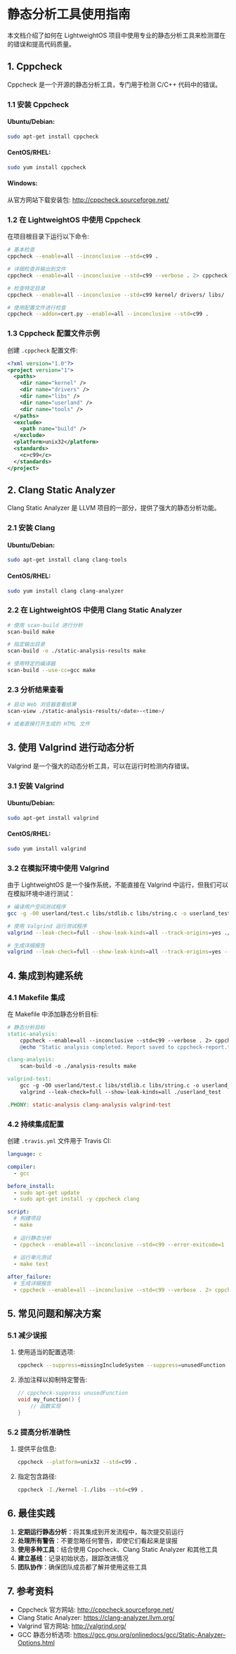 # 静态分析工具使用指南

本文档介绍了如何在 LightweightOS 项目中使用专业的静态分析工具来检测潜在的错误和提高代码质量。

## 1. Cppcheck

Cppcheck 是一个开源的静态分析工具，专门用于检测 C/C++ 代码中的错误。

### 1.1 安装 Cppcheck

#### Ubuntu/Debian:
```bash
sudo apt-get install cppcheck
```

#### CentOS/RHEL:
```bash
sudo yum install cppcheck
```

#### Windows:
从官方网站下载安装包: http://cppcheck.sourceforge.net/

### 1.2 在 LightweightOS 中使用 Cppcheck

在项目根目录下运行以下命令:

```bash
# 基本检查
cppcheck --enable=all --inconclusive --std=c99 .

# 详细检查并输出到文件
cppcheck --enable=all --inconclusive --std=c99 --verbose . 2> cppcheck-report.txt

# 检查特定目录
cppcheck --enable=all --inconclusive --std=c99 kernel/ drivers/ libs/

# 使用配置文件进行检查
cppcheck --addon=cert.py --enable=all --inconclusive --std=c99 .
```

### 1.3 Cppcheck 配置文件示例

创建 `.cppcheck` 配置文件:

```xml
<?xml version="1.0"?>
<project version="1">
  <paths>
    <dir name="kernel" />
    <dir name="drivers" />
    <dir name="libs" />
    <dir name="userland" />
    <dir name="tools" />
  </paths>
  <exclude>
    <path name="build" />
  </exclude>
  <platform>unix32</platform>
  <standards>
    <c>c99</c>
  </standards>
</project>
```

## 2. Clang Static Analyzer

Clang Static Analyzer 是 LLVM 项目的一部分，提供了强大的静态分析功能。

### 2.1 安装 Clang

#### Ubuntu/Debian:
```bash
sudo apt-get install clang clang-tools
```

#### CentOS/RHEL:
```bash
sudo yum install clang clang-analyzer
```

### 2.2 在 LightweightOS 中使用 Clang Static Analyzer

```bash
# 使用 scan-build 进行分析
scan-build make

# 指定输出目录
scan-build -o ./static-analysis-results make

# 使用特定的编译器
scan-build --use-cc=gcc make
```

### 2.3 分析结果查看

```bash
# 启动 Web 浏览器查看结果
scan-view ./static-analysis-results/<date>-<time>/

# 或者直接打开生成的 HTML 文件
```

## 3. 使用 Valgrind 进行动态分析

Valgrind 是一个强大的动态分析工具，可以在运行时检测内存错误。

### 3.1 安装 Valgrind

#### Ubuntu/Debian:
```bash
sudo apt-get install valgrind
```

#### CentOS/RHEL:
```bash
sudo yum install valgrind
```

### 3.2 在模拟环境中使用 Valgrind

由于 LightweightOS 是一个操作系统，不能直接在 Valgrind 中运行，但我们可以在模拟环境中进行测试：

```bash
# 编译用户空间测试程序
gcc -g -O0 userland/test.c libs/stdlib.c libs/string.c -o userland_test

# 使用 Valgrind 运行测试程序
valgrind --leak-check=full --show-leak-kinds=all --track-origins=yes ./userland_test

# 生成详细报告
valgrind --leak-check=full --show-leak-kinds=all --track-origins=yes --log-file=valgrind-report.txt ./userland_test
```

## 4. 集成到构建系统

### 4.1 Makefile 集成

在 Makefile 中添加静态分析目标:

```makefile
# 静态分析目标
static-analysis:
	cppcheck --enable=all --inconclusive --std=c99 --verbose . 2> cppcheck-report.txt
	@echo "Static analysis completed. Report saved to cppcheck-report.txt"

clang-analysis:
	scan-build -o ./analysis-results make

valgrind-test:
	gcc -g -O0 userland/test.c libs/stdlib.c libs/string.c -o userland_test
	valgrind --leak-check=full --show-leak-kinds=all ./userland_test

.PHONY: static-analysis clang-analysis valgrind-test
```

### 4.2 持续集成配置

创建 `.travis.yml` 文件用于 Travis CI:

```yaml
language: c

compiler:
  - gcc

before_install:
  - sudo apt-get update
  - sudo apt-get install -y cppcheck clang

script:
  # 构建项目
  - make
  
  # 运行静态分析
  - cppcheck --enable=all --inconclusive --std=c99 --error-exitcode=1 .
  
  # 运行单元测试
  - make test

after_failure:
  # 生成详细报告
  - cppcheck --enable=all --inconclusive --std=c99 --verbose . 2> cppcheck-report.txt
```

## 5. 常见问题和解决方案

### 5.1 减少误报

1. 使用适当的配置选项:
   ```bash
   cppcheck --suppress=missingIncludeSystem --suppress=unusedFunction .
   ```

2. 添加注释以抑制特定警告:
   ```c
   // cppcheck-suppress unusedFunction
   void my_function() {
       // 函数实现
   }
   ```

### 5.2 提高分析准确性

1. 提供平台信息:
   ```bash
   cppcheck --platform=unix32 --std=c99 .
   ```

2. 指定包含路径:
   ```bash
   cppcheck -I./kernel -I./libs --std=c99 .
   ```

## 6. 最佳实践

1. **定期运行静态分析**：将其集成到开发流程中，每次提交前运行
2. **处理所有警告**：不要忽略任何警告，即使它们看起来是误报
3. **使用多种工具**：结合使用 Cppcheck、Clang Static Analyzer 和其他工具
4. **建立基线**：记录初始状态，跟踪改进情况
5. **团队协作**：确保团队成员都了解并使用这些工具

## 7. 参考资料

- Cppcheck 官方网站: http://cppcheck.sourceforge.net/
- Clang Static Analyzer: https://clang-analyzer.llvm.org/
- Valgrind 官方网站: http://valgrind.org/
- GCC 静态分析选项: https://gcc.gnu.org/onlinedocs/gcc/Static-Analyzer-Options.html